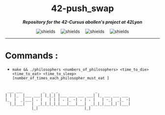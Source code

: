 <h1 align="center" id="title">42-push_swap</h1>

**_<p id="description" align="center"> Repository for the 42-Cursus abollen's project at 42Lyon </p>_**

<div align="center">
  <div style="display: flex; justify-content: space-between; width: 60%; max-width: 600px;">
    <img src="https://img.shields.io/github/languages/code-size/xhemylus/42-philosophers" alt="shields">
    <img src="https://img.shields.io/github/languages/count/xhemylus/42-philosophers" alt="shields">
    <img src="https://img.shields.io/github/languages/top/xhemylus/42-philosophers" alt="shields">
    <img src="https://img.shields.io/github/last-commit/xhemylus/42-philosophers" alt="shields">
  </div>
</div>

***

# Commands :

* ``make && ./philosophers <numbers_of_philosophers> <time_to_die> <time_to_eat> <time_to_sleep> [number_of_times_each_philosopher_must_eat
]``

```                                        
                                                         
 ___ ___         _   _ _                 _               
| | |_  |___ ___| |_|_| |___ ___ ___ ___| |_ ___ ___ ___ 
|_  |  _|___| . |   | | | . |_ -| . | . |   | -_|  _|_ -|
  |_|___|   |  _|_|_|_|_|___|___|___|  _|_|_|___|_| |___|
            |_|                     |_|                  
```

